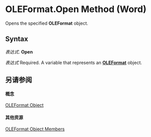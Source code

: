 
# OLEFormat.Open Method (Word)

Opens the specified  **OLEFormat** object.


## Syntax

 _表达式_. **Open**

 _表达式_ Required. A variable that represents an **[OLEFormat](d4c7aa65-5d3a-0b79-914b-6f908b506f63.md)** object.


## 另请参阅


#### 概念


[OLEFormat Object](d4c7aa65-5d3a-0b79-914b-6f908b506f63.md)
#### 其他资源


[OLEFormat Object Members](http://msdn.microsoft.com/library/62aae4c1-c2c6-fbf7-193d-c078ea88a527%28Office.15%29.aspx)
